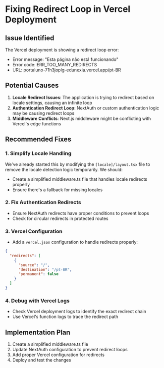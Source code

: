 # Fixing Redirect Loop in Vercel Deployment

## Issue Identified
The Vercel deployment is showing a redirect loop error:
- Error message: "Esta página não está funcionando"
- Error code: ERR_TOO_MANY_REDIRECTS
- URL: portaluno-71h3joplg-edunexia.vercel.app/pt-BR

## Potential Causes
1. **Locale Redirect Issues**: The application is trying to redirect based on locale settings, causing an infinite loop
2. **Authentication Redirect Loop**: NextAuth or custom authentication logic may be causing redirect loops
3. **Middleware Conflicts**: Next.js middleware might be conflicting with Vercel's edge functions

## Recommended Fixes

### 1. Simplify Locale Handling
We've already started this by modifying the `[locale]/layout.tsx` file to remove the locale detection logic temporarily. We should:
- Create a simplified middleware.ts file that handles locale redirects properly
- Ensure there's a fallback for missing locales

### 2. Fix Authentication Redirects
- Ensure NextAuth redirects have proper conditions to prevent loops
- Check for circular redirects in protected routes

### 3. Vercel Configuration
- Add a `vercel.json` configuration to handle redirects properly:

```json
{
  "redirects": [
    {
      "source": "/",
      "destination": "/pt-BR",
      "permanent": false
    }
  ]
}
```

### 4. Debug with Vercel Logs
- Check Vercel deployment logs to identify the exact redirect chain
- Use Vercel's function logs to trace the redirect path

## Implementation Plan
1. Create a simplified middleware.ts file
2. Update NextAuth configuration to prevent redirect loops
3. Add proper Vercel configuration for redirects
4. Deploy and test the changes
